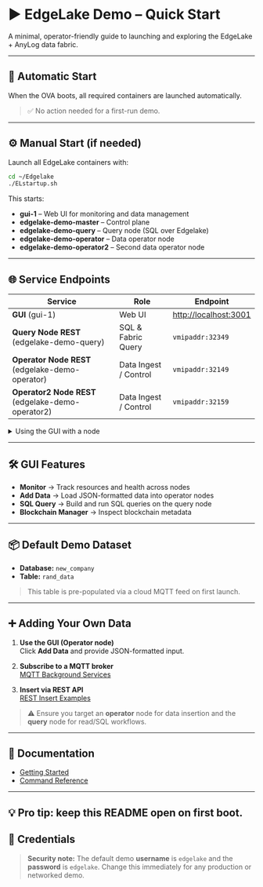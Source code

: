 # ▶️ EdgeLake Demo – Quick Start

A minimal, operator-friendly guide to launching and exploring the EdgeLake + AnyLog data fabric.

---

## 🚀 Automatic Start

When the OVA boots, all required containers are launched automatically.

> ✅ No action needed for a first-run demo.

---

## ⚙️ Manual Start (if needed)

Launch all EdgeLake containers with:

```bash
cd ~/Edgelake
./ELstartup.sh
```

This starts:

- **gui-1** – Web UI for monitoring and data management  
- **edgelake-demo-master** – Control plane  
- **edgelake-demo-query** – Query node (SQL over Edgelake)  
- **edgelake-demo-operator** – Data operator node  
- **edgelake-demo-operator2** – Second data operator node  

---

## 🌐 Service Endpoints

| Service               | Role                  | Endpoint                          |
|-----------------------|-----------------------|-----------------------------------|
| **GUI** (gui-1)       | Web UI                | [http://localhost:3001](http://localhost:3001) |
| **Query Node REST** (edgelake-demo-query) | SQL & Fabric Query     | `vmipaddr:32349` |
| **Operator Node REST** (edgelake-demo-operator) | Data Ingest / Control | `vmipaddr:32149` |
| **Operator2 Node REST** (edgelake-demo-operator2) | Data Ingest / Control | `vmipaddr:32159` |

<details>
<summary>Using the GUI with a node</summary>

Open the GUI and insert the **IP:Port** of a Query or Operator node in the Connection dialog, then click **Use**.

</details>

---

## 🛠️ GUI Features

- **Monitor** → Track resources and health across nodes  
- **Add Data** → Load JSON-formatted data into operator nodes  
- **SQL Query** → Build and run SQL queries on the query node  
- **Blockchain Manager** → Inspect blockchain metadata  

---

## 📦 Default Demo Dataset

- **Database:** `new_company`  
- **Table:** `rand_data`  

> This table is pre-populated via a cloud MQTT feed on first launch.

---

## ➕ Adding Your Own Data

1. **Use the GUI (Operator node)**  
   Click **Add Data** and provide JSON-formatted input.

2. **Subscribe to a MQTT broker**  
   [MQTT Background Services](https://github.com/EdgeLake/edgelake.github.io/blob/main/docs/commands/background_services.md#subscribe-to-broker)

3. **Insert via REST API**  
   [REST Insert Examples](https://github.com/EdgeLake/edgelake.github.io/blob/main/docs/examples/rest_examples.md#put-request)

> ⚠️ Ensure you target an **operator** node for data insertion and the **query** node for read/SQL workflows.

---

## 📖 Documentation

- [Getting Started](https://github.com/EdgeLake/edgelake.github.io/blob/main/docs/getting_started.md)  
- [Command Reference](https://github.com/EdgeLake/edgelake.github.io/docs/commmands)  

---

💡 Pro tip: keep this README open on first boot.
---

## 🔐 Credentials

> **Security note:** The default demo **username** is `edgelake` and the **password** is `edgelake`. Change this immediately for any production or networked demo.
